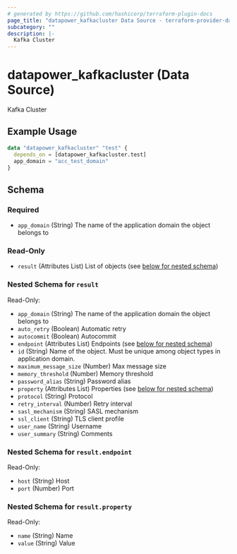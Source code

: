 ```yaml
---
# generated by https://github.com/hashicorp/terraform-plugin-docs
page_title: "datapower_kafkacluster Data Source - terraform-provider-datapower"
subcategory: ""
description: |-
  Kafka Cluster
---
```


# datapower_kafkacluster (Data Source)

Kafka Cluster

## Example Usage

```terraform
data "datapower_kafkacluster" "test" {
  depends_on = [datapower_kafkacluster.test]
  app_domain = "acc_test_domain"
}
```

<!-- schema generated by tfplugindocs -->
## Schema

### Required

- `app_domain` (String) The name of the application domain the object belongs to

### Read-Only

- `result` (Attributes List) List of objects (see [below for nested schema](#nestedatt--result))

<a id="nestedatt--result"></a>
### Nested Schema for `result`

Read-Only:

- `app_domain` (String) The name of the application domain the object belongs to
- `auto_retry` (Boolean) Automatic retry
- `autocommit` (Boolean) Autocommit
- `endpoint` (Attributes List) Endpoints (see [below for nested schema](#nestedatt--result--endpoint))
- `id` (String) Name of the object. Must be unique among object types in application domain.
- `maximum_message_size` (Number) Max message size
- `memory_threshold` (Number) Memory threshold
- `password_alias` (String) Password alias
- `property` (Attributes List) Properties (see [below for nested schema](#nestedatt--result--property))
- `protocol` (String) Protocol
- `retry_interval` (Number) Retry interval
- `sasl_mechanism` (String) SASL mechanism
- `ssl_client` (String) TLS client profile
- `user_name` (String) Username
- `user_summary` (String) Comments

<a id="nestedatt--result--endpoint"></a>
### Nested Schema for `result.endpoint`

Read-Only:

- `host` (String) Host
- `port` (Number) Port


<a id="nestedatt--result--property"></a>
### Nested Schema for `result.property`

Read-Only:

- `name` (String) Name
- `value` (String) Value

